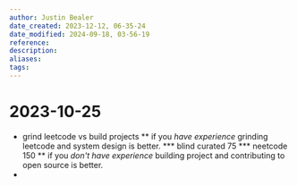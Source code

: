 ```yaml
---
author: Justin Bealer
date_created: 2023-12-12, 06-35-24
date_modified: 2024-09-18, 03-56-19
reference: 
description: 
aliases: 
tags: 
---
```

# 2023-10-25
* grind leetcode vs build projects
** if you *have experience* grinding leetcode and system design is better.
*** blind curated 75
*** neetcode 150
** if you *don't have experience* building project and contributing to open source is better.
*